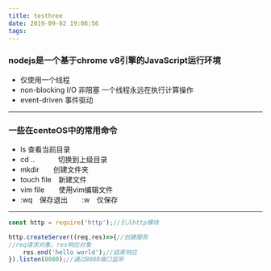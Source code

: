 ```yaml
---
title: testhree
date: 2019-09-02 19:08:56
tags:
---
```

### nodejs是一个基于chrome v8引擎的JavaScript运行环境
* 仅使用一个线程
* non-blocking I/O 非阻塞 一个线程永远在执行计算操作
* event-driven 事件驱动
***
### 一些在centeOS中的常用命令
* ls 查看当前目录
* cd ..  　　　切换到上级目录
* mkdir　　创建文件夹
* touch file　新建文件
* vim file　　使用vim编辑文件
* :wq　保存退出　　:w　仅保存
***
```javascript
const http = require('http');//引入http模块

http.createServer((req,res)=>{//创建服务
//req请求对象，res响应对象
    res.end('hello world');//结束响应
}).listen(8080);//通过8080端口监听
```